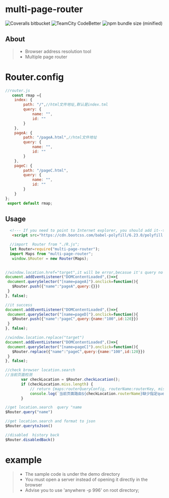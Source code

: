 
# multi-page-router

![Coveralls bitbucket](https://img.shields.io/coveralls/bitbucket/pyKLIP/pyklip.svg)
![TeamCity CodeBetter](https://img.shields.io/teamcity/codebetter/bt428.svg)
![npm bundle size (minified)](https://img.shields.io/bundlephobia/min/react.svg)


## About

> * Browser address resolution tool
> * Multiple page router

# Router.config  

```javascript
//router.js
   const rmap ={
	index: {
        path: "/",//html文件地址,默认是index.tml
        query: {
            name: "",
            id: ""
        }
    },
    pageA: {
        path: "/pageA.html",//html文件地址
        query: {
            name: "",
            id: ""
        }
    },
    pageC: {
        path: "/pageC.html",
        query: {
            name: "",
            id: ""
        }
    }
};
 export default rmap;

```
##  Usage

```html
  <!--- If you need to point to Internet explorer, you should add it-->
   <script src="https://cdn.bootcss.com/babel-polyfill/6.23.0/polyfill.js"></script>
```

```javascript
  //import  Router from "./R.js";
  let Router=require("multi-page-router");
  import Maps from "multi-page-router";
   window.$Router = new Router(Maps);

```


 ```javascript 
  
//window.location.href="target",it will be error,becasue it's query no include id
document.addEventListener("DOMContentLoaded",()=>{
  document.querySelector("[name=pageA]").onclick=function(){
    $Router.push({"name":"pageA",query:{}})
  }
}, false);

```

 ```javascript
//it success
document.addEventListener("DOMContentLoaded",()=>{
  document.querySelector("[name=pageD]").onclick=function(){
    $Router.push({"name":"pageC",query:{name:"100",id:120}})
  }
}, false);

```

 ```javascript
//window.location.replace("target")
document.addEventListener("DOMContentLoaded",()=>{
  document.querySelector("[name=pageC]").onclick=function(){
    $Router.replace({"name":"pageC",query:{name:"100",id:120}})
  }
}, false);

```

 ```javascript
//check browser location.search
 //当前页面检测
        var checkLocation = $Router.checkLocation();
        if (checkLocation.miss.length) {
            // return {maps:routerQueryConfig, routerName:routerKey, miss:lackKey}
            console.log(`当前页面路由${checkLocation.routerName}缺少指定query:${checkLocation.miss.join(",")},它应该包含内容${JSON.stringify(checkLocation.routerQueryConfig)}`)
        }
```
```javascript
//get location.search  query "name
$Router.query("name")

```
```javascript
//get location.search and format to json
$Router.querytoJson()

```

```javascript
//disabled  history back
$Router.disabledBack()

```

# example

> * The sample code is under the demo directory
> * You must open a server instead of opening it directly in the browser
> *  Advise you to  use  'anywhere -p 996'  on  root directory;